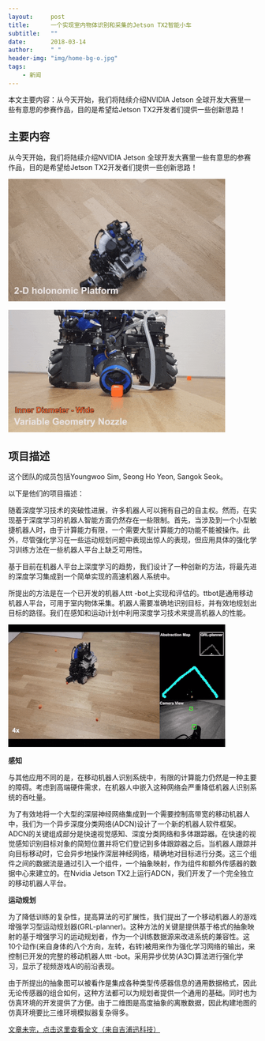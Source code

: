 ```yaml
---
layout:     post
title:      一个实现室内物体识别和采集的Jetson TX2智能小车
subtitle:   ""
date:       2018-03-14
author:     " "
header-img: "img/home-bg-o.jpg"
tags:
    - 新闻
---
```


本文主要内容：从今天开始，我们将陆续介绍NVIDIA Jetson 全球开发大赛里一些有意思的参赛作品，目的是希望给Jetson TX2开发者们提供一些创新思路！

<!-- more -->

## 主要内容

从今天开始，我们将陆续介绍NVIDIA Jetson 全球开发大赛里一些有意思的参赛作品，目的是希望给Jetson TX2开发者们提供一些创新思路！

![images](/images\news\2018-3-14-Jetson-1.gif)

![images](/images\news\2018-3-14-Jetson-2.gif)



## 项目描述

这个团队的成员包括Youngwoo Sim, Seong Ho Yeon, Sangok Seok。

以下是他们的项目描述：

随着深度学习技术的突破性进展，许多机器人可以拥有自己的自主权。然而，在实现基于深度学习的机器人智能方面仍然存在一些限制。首先，当涉及到一个小型敏捷机器人时，由于计算能力有限，一个需要大型计算能力的功能不能被操作。此外，尽管强化学习在一些运动规划问题中表现出惊人的表现，但应用具体的强化学习训练方法在一些机器人平台上缺乏可用性。

基于目前在机器人平台上深度学习的趋势，我们设计了一种创新的方法，将最先进的深度学习集成到一个简单实现的高速机器人系统中。

所提出的方法是在一个已开发的机器人ttt -bot上实现和评估的。ttbot是通用移动机器人平台，可用于室内物体采集。机器人需要准确地识别目标，并有效地规划出目标的路径。我们在感知和运动计划中利用深度学习技术来提高机器人的性能。

![images](/images\news\2018-3-14-Jetson-3.gif)

**感知**

与其他应用不同的是，在移动机器人识别系统中，有限的计算能力仍然是一种主要的障碍。考虑到高端硬件需求，在机器人中嵌入这种网络会严重降低机器人识别系统的吞吐量。

为了有效地将一个大型的深层神经网络集成到一个需要控制高带宽的移动机器人中，我们为一个异步深度分类网络(ADCN)设计了一个新的机器人软件框架。ADCN的关键组成部分是快速视觉感知、深度分类网络和多体跟踪器。在快速的视觉感知识别目标对象的简短位置并将它们登记到多体跟踪器之后。当机器人跟踪并向目标移动时，它会异步地操作深层神经网络，精确地对目标进行分类。这三个组件之间的数据流是通过引入一个组件，一个抽象映射，作为组件和额外传感器的数据中心来建立的。在Nvidia Jetson TX2上运行ADCN，我们开发了一个完全独立的移动机器人平台。

**运动规划**

为了降低训练的复杂性，提高算法的可扩展性，我们提出了一个移动机器人的游戏增强学习型运动规划器(GRL-planner)。这种方法的关键是提供基于格式的抽象映射的基于增强学习的运动规划者，作为一个训练数据源来改进系统的兼容性。这10个动作(来自身体的八个方向，左转，右转)被用来作为强化学习网络的输出，来控制已开发的完整的移动机器人ttt -bot。采用异步优势(A3C)算法进行强化学习，显示了视频游戏AI的前沿表现。

由于所提出的抽象图可以被看作是集成各种类型传感器信息的通用数据格式，因此无论传感器的组合如何，这种方法都可以为规划者提供一个通用的基础。同时也为仿真环境的开发提供了方便。由于二维图是高度抽象的离散数据，因此构建地图的仿真环境要比三维环境模拟器复杂得多。

[文章未完，点击这里查看全文（来自吉浦迅科技）](http://mp.weixin.qq.com/s/ET8fzRpoPcQDkO10DN_eAg)